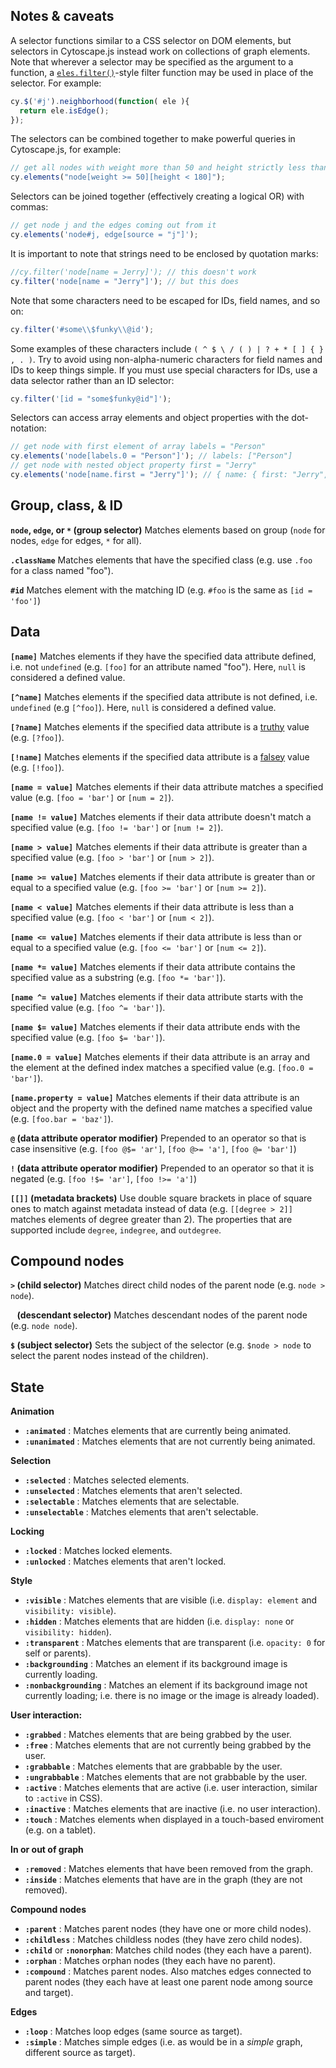 ## Notes & caveats

A selector functions similar to a CSS selector on DOM elements, but selectors in Cytoscape.js instead work on collections of graph elements.  Note that wherever a selector may be specified as the argument to a function, a [`eles.filter()`](#collection/building--filtering/eles.filter)-style filter function may be used in place of the selector.  For example:

```js
cy.$('#j').neighborhood(function( ele ){
  return ele.isEdge();
});
```

The selectors can be combined together to make powerful queries in Cytoscape.js, for example:

```js
// get all nodes with weight more than 50 and height strictly less than 180
cy.elements("node[weight >= 50][height < 180]");
```

Selectors can be joined together (effectively creating a logical OR) with commas:

```js
// get node j and the edges coming out from it
cy.elements('node#j, edge[source = "j"]');
```

It is important to note that strings need to be enclosed by quotation marks:

```js
//cy.filter('node[name = Jerry]'); // this doesn't work
cy.filter('node[name = "Jerry"]'); // but this does
```

Note that some characters need to be escaped for IDs, field names, and so on:

```js
cy.filter('#some\\$funky\\@id');
```

Some examples of these characters include `( ^ $ \ / ( ) | ? + * [ ] { } , . )`.  Try to avoid using non-alpha-numeric characters for field names and IDs to keep things simple.  If you must use special characters for IDs, use a data selector rather than an ID selector:

```js
cy.filter('[id = "some$funky@id"]');
```

Selectors can access array elements and object properties with the dot-notation:

```js
// get node with first element of array labels = "Person"
cy.elements('node[labels.0 = "Person"]'); // labels: ["Person"]
// get node with nested object property first = "Jerry"
cy.elements('node[name.first = "Jerry"]'); // { name: { first: "Jerry", last: "Foo" } }
```

## Group, class, & ID

**`node`,  `edge`, or `*` (group selector)**
Matches elements based on group (`node` for nodes, `edge` for edges, `*` for all).

**`.className`**
Matches elements that have the specified class (e.g. use `.foo` for a class named "foo").

**`#id`**
Matches element with the matching ID (e.g. `#foo` is the same as `[id = 'foo']`)


## Data

**`[name]`**
Matches elements if they have the specified data attribute defined, i.e. not `undefined` (e.g. `[foo]` for an attribute named "foo").  Here, `null` is considered a defined value.

**`[^name]`**
Matches elements if the specified data attribute is not defined, i.e. `undefined` (e.g `[^foo]`).  Here, `null` is considered a defined value.

**`[?name]`**
Matches elements if the specified data attribute is a [truthy](http://javascriptweblog.wordpress.com/2011/02/07/truth-equality-and-javascript/) value (e.g. `[?foo]`).

**`[!name]`**
Matches elements if the specified data attribute is a [falsey](http://javascriptweblog.wordpress.com/2011/02/07/truth-equality-and-javascript/) value (e.g. `[!foo]`).

**`[name = value]`**
Matches elements if their data attribute matches a specified value (e.g. `[foo = 'bar']` or `[num = 2]`).

**`[name != value]`**
Matches elements if their data attribute doesn't match a specified value (e.g. `[foo != 'bar']` or `[num != 2]`).

**`[name > value]`**
Matches elements if their data attribute is greater than a specified value (e.g. `[foo > 'bar']` or `[num > 2]`).

**`[name >= value]`**
Matches elements if their data attribute is greater than or equal to a specified value (e.g. `[foo >= 'bar']` or `[num >= 2]`).

**`[name < value]`**
Matches elements if their data attribute is less than a specified value (e.g. `[foo < 'bar']` or `[num < 2]`).

**`[name <= value]`**
Matches elements if their data attribute is less than or equal to a specified value (e.g. `[foo <= 'bar']` or `[num <= 2]`).

**`[name *= value]`**
Matches elements if their data attribute contains the specified value as a substring (e.g. `[foo *= 'bar']`).

**`[name ^= value]`**
Matches elements if their data attribute starts with the specified value (e.g. `[foo ^= 'bar']`).

**`[name $= value]`**
Matches elements if their data attribute ends with the specified value (e.g. `[foo $= 'bar']`).

**`[name.0 = value]`**
Matches elements if their data attribute is an array and the element at the defined index matches a specified value (e.g. `[foo.0 = 'bar']`).

**`[name.property = value]`**
Matches elements if their data attribute is an object and the property with the defined name matches a specified value (e.g. `[foo.bar = 'baz']`).

**`@` (data attribute operator modifier)**
Prepended to an operator so that is case insensitive (e.g. `[foo @$= 'ar']`, `[foo @>= 'a']`, `[foo @= 'bar']`)

**`!` (data attribute operator modifier)**
Prepended to an operator so that it is negated (e.g. `[foo !$= 'ar']`, `[foo !>= 'a']`)

**`[[]]` (metadata brackets)**
Use double square brackets in place of square ones to match against metadata instead of data (e.g. `[[degree > 2]]` matches elements of degree greater than 2).  The properties that are supported include `degree`, `indegree`, and `outdegree`.

## Compound nodes

**`>` (child selector)**
Matches direct child nodes of the parent node (e.g. `node > node`).

**<code>&nbsp;</code> (descendant selector)**
Matches descendant nodes of the parent node (e.g. `node node`).

**`$` (subject selector)**
Sets the subject of the selector (e.g. `$node > node` to select the parent nodes instead of the children).


## State

**Animation**

* **`:animated`** : Matches elements that are currently being animated.
* **`:unanimated`** : Matches elements that are not currently being animated.


**Selection**

* **`:selected`** : Matches selected elements.
* **`:unselected`** : Matches elements that aren't selected.
* **`:selectable`** : Matches elements that are selectable.
* **`:unselectable`** : Matches elements that aren't selectable.


**Locking**

* **`:locked`** : Matches locked elements.
* **`:unlocked`** : Matches elements that aren't locked.


**Style**

* **`:visible`** : Matches elements that are visible (i.e. `display: element` and `visibility: visible`).
* **`:hidden`** : Matches elements that are hidden (i.e. `display: none` or `visibility: hidden`).
* **`:transparent`** : Matches elements that are transparent (i.e. `opacity: 0` for self or parents).
* **`:backgrounding`** : Matches an element if its background image is currently loading.
* **`:nonbackgrounding`** : Matches an element if its background image not currently loading; i.e. there is no image or the image is already loaded).


**User interaction:**

 * **`:grabbed`** :  Matches elements that are being grabbed by the user.
 * **`:free`** :  Matches elements that are not currently being grabbed by the user.
 * **`:grabbable`** :  Matches elements that are grabbable by the user.
 * **`:ungrabbable`** :  Matches elements that are not grabbable by the user.
 * **`:active`** :  Matches elements that are active (i.e. user interaction, similar to `:active` in CSS).
 * **`:inactive`** : Matches elements that are inactive (i.e. no user interaction).
 * **`:touch`** : Matches elements when displayed in a touch-based enviroment (e.g. on a tablet).

**In or out of graph**

* **`:removed`** : Matches elements that have been removed from the graph.
* **`:inside`** : Matches elements that have are in the graph (they are not removed).


**Compound nodes**

* **`:parent`** : Matches parent nodes (they have one or more child nodes).
* **`:childless`** : Matches childless nodes (they have zero child nodes).
* **`:child`** or **`:nonorphan`**: Matches child nodes (they each have a parent).
* **`:orphan`** : Matches orphan nodes (they each have no parent).
* **`:compound`** : Matches parent nodes.  Also matches edges connected to parent nodes (they each have at least one parent node among source and target).

**Edges**

* **`:loop`** : Matches loop edges (same source as target).
* **`:simple`** : Matches simple edges (i.e. as would be in a *simple* graph, different source as target).
